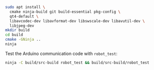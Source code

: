 ```bash
sudo apt install \
  cmake ninja-build git build-essential pkg-config \
  qt4-default \
  libavcodec-dev libavformat-dev libswscale-dev libavutil-dev \
  libjpeg-dev
mkdir build
cd build
cmake -GNinja ..
ninja
```

Test the Arduino communication code with `robot_test`:
```bash
ninja -C build/src-build robot_test && build/src-build/robot_test
```
